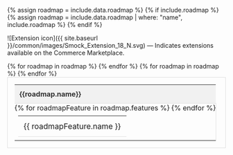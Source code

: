 {% assign roadmap = include.data.roadmap %}
{% if include.roadmap %}
{% assign roadmap = include.data.roadmap | where: "name", include.roadmap %}
{% endif %}

![Extension icon]({{ site.baseurl }}/common/images/Smock_Extension_18_N.svg) — Indicates extensions available on the Commerce Marketplace.

<table class="roadmap-table">
  <tr class="roadmap-header">
    {% for roadmap in roadmap %}
    <th>{{roadmap.name}}</th>
    {% endfor %}
  </tr>
  <tr>
    {% for roadmap in roadmap %}
    <td class="table-container">
      <table class="inner-table">
        {% for roadmapFeature in roadmap.features %}
        <tr class="inner-row"><td class="inner-cell">{{ roadmapFeature.name }}<span class="icon {{ roadmapFeature.type }}"></span></td></tr>
        {% endfor %}
      </table>
    </td>
    {% endfor %}
  </tr>
</table>

<style>

/****************/
/*****Tables*****/
/****************/

/***Main Table***/
table.roadmap-table {
  padding: 1rem;
  margin: 0;
  border: 1px solid #ddd;
}

/***Inner Tables**/
table.roadmap-table tr td.table-container table.inner-table {
  padding: 0.5rem;
  margin: 0;
  border: none;
}

/*****************/
/*****Headers*****/
/*****************/

/***Main Table Header***/
table.roadmap-table tr.roadmap-header th {
  padding: .7rem;
  margin: 0;
  border-bottom: 1px solid #ddd;
  text-align: left;
  background-color: #f1f1f1;
  font-weight: bold;
  color: #333;
  font-size: 1rem;
}

/**************/
/*****Rows*****/
/**************/

/***Main Table Row***/
 table.roadmap-table tr {
  padding: 0.7rem;
  margin-left: 1rem;
  border-collapse: collapse;
}
table.roadmap-table tr:hover {
  background-color: #fff;
}

/***Inner Table Rows***/
table.roadmap-table tr td.table-container table.inner-table tr.inner-row {
  padding: 0.7rem;
  margin: 0;
  border-bottom: 1px solid #ddd;
}

/***************/
/*****Cells*****/
/***************/

/***Main Table Cell***/
 table.roadmap-table tr td.table-container {
  padding: 0;
  margin: 0;
  border: none;
  border-collapse: collapse;
  min-height: 100%;
}

table.roadmap-table tr td.table-container {
  border-right: 1px solid #ddd;
}

/***Inner Table Cell***/
table.roadmap-table tr td.table-container table.inner-table tr.inner-row td.inner-cell {
  margin: 0;
  padding: 0.8rem;
  border-collapse: collapse;
  font-size: 1.1rem;
  border: none;
}

/***************/
/*****Icons*****/
/***************/

.icon {
  height: 18px;
  font-size: 14px;
  font-weight: 400;
  padding: 5px 0;
}

.icon.Extension::before {
  display: inline-block;
  content: '';
  background-image: url({{ site.baseurl }}/common/images/Smock_Extension_18_N.svg);
  background-size: 16px 16px;
  height: 16px;
  width: 16px;
  margin-left: 5px;
  margin-bottom: -2px;
}

</style>
